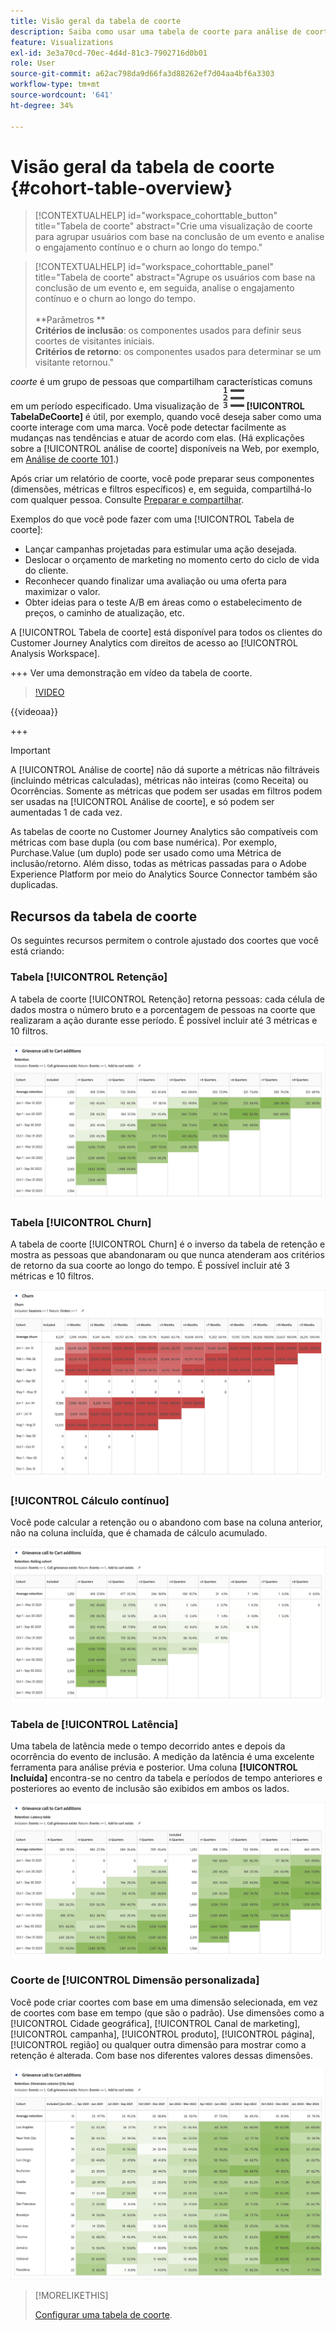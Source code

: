 ```yaml
---
title: Visão geral da tabela de coorte
description: Saiba como usar uma tabela de coorte para análise de coorte no Analysis Workspace
feature: Visualizations
exl-id: 3e3a70cd-70ec-4d4d-81c3-7902716d0b01
role: User
source-git-commit: a62ac798da9d66fa3d88262ef7d04aa4bf6a3303
workflow-type: tm+mt
source-wordcount: '641'
ht-degree: 34%

---
```


# Visão geral da tabela de coorte {#cohort-table-overview}

<!-- markdownlint-disable MD034 -->

>[!CONTEXTUALHELP]
>id="workspace_cohorttable_button"
>title="Tabela de coorte"
>abstract="Crie uma visualização de coorte para agrupar usuários com base na conclusão de um evento e analise o engajamento contínuo e o churn ao longo do tempo."

<!-- markdownlint-enable MD034 -->

<!-- markdownlint-disable MD034 -->

>[!CONTEXTUALHELP]
>id="workspace_cohorttable_panel"
>title="Tabela de coorte"
>abstract="Agrupe os usuários com base na conclusão de um evento e, em seguida, analise o engajamento contínuo e o churn ao longo do tempo.<br/><br/>**Parâmetros **<br/>**Critérios de inclusão**: os componentes usados para definir seus coortes de visitantes iniciais.<br/>**Critérios de retorno**: os componentes usados para determinar se um visitante retornou."

<!-- markdownlint-enable MD034 -->


*coorte* é um grupo de pessoas que compartilham características comuns em um período especificado. Uma visualização de ![TabelaDeTexto](/help/assets/icons/TextNumbered.svg) **[!UICONTROL TabelaDeCoorte]** é útil, por exemplo, quando você deseja saber como uma coorte interage com uma marca. Você pode detectar facilmente as mudanças nas tendências e atuar de acordo com elas. (Há explicações sobre a [!UICONTROL análise de coorte] disponíveis na Web, por exemplo, em [Análise de coorte 101](https://pt.wikipedia.org/wiki/Cohort_analysis).)

Após criar um relatório de coorte, você pode preparar seus componentes (dimensões, métricas e filtros específicos) e, em seguida, compartilhá-lo com qualquer pessoa. Consulte [Preparar e compartilhar](/help/analysis-workspace/curate-share/curate.md).

Exemplos do que você pode fazer com uma [!UICONTROL Tabela de coorte]:

* Lançar campanhas projetadas para estimular uma ação desejada.
* Deslocar o orçamento de marketing no momento certo do ciclo de vida do cliente.
* Reconhecer quando finalizar uma avaliação ou uma oferta para maximizar o valor.
* Obter ideias para o teste A/B em áreas como o estabelecimento de preços, o caminho de atualização, etc.

A [!UICONTROL Tabela de coorte] está disponível para todos os clientes do Customer Journey Analytics com direitos de acesso ao [!UICONTROL Analysis Workspace].

+++ Ver uma demonstração em vídeo da tabela de coorte.

>[!VIDEO](https://video.tv.adobe.com/v/23990/?quality=12)

{{videoaa}}

+++

>[!IMPORTANT]
>
>A [!UICONTROL Análise de coorte] não dá suporte a métricas não filtráveis (incluindo métricas calculadas), métricas não inteiras (como Receita) ou Ocorrências. Somente as métricas que podem ser usadas em filtros podem ser usadas na [!UICONTROL Análise de coorte], e só podem ser aumentadas 1 de cada vez.

As tabelas de coorte no Customer Journey Analytics são compatíveis com métricas com base dupla (ou com base numérica). Por exemplo, Purchase.Value (um duplo) pode ser usado como uma Métrica de inclusão/retorno. Além disso, todas as métricas passadas para o Adobe Experience Platform por meio do Analytics Source Connector também são duplicadas.

## Recursos da tabela de coorte

Os seguintes recursos permitem o controle ajustado dos coortes que você está criando:

### Tabela [!UICONTROL Retenção]

A tabela de coorte [!UICONTROL Retenção] retorna pessoas: cada célula de dados mostra o número bruto e a porcentagem de pessoas na coorte que realizaram a ação durante esse período. É possível incluir até 3 métricas e 10 filtros.

![Um relatório de coorte de representação que mostra as unidades e a porcentagem de pessoas na coorte.](assets/retention-report.png)

### Tabela [!UICONTROL Churn]

A tabela de coorte [!UICONTROL Churn] é o inverso da tabela de retenção e mostra as pessoas que abandonaram ou que nunca atenderam aos critérios de retorno da sua coorte ao longo do tempo. É possível incluir até 3 métricas e 10 filtros.

![Uma tabela de churn mostrando unidades e porcentagem de pessoas que não atenderam aos critérios de retorno para uma coorte.](assets/churn-report.png)

### [!UICONTROL Cálculo contínuo]

Você pode calcular a retenção ou o abandono com base na coluna anterior, não na coluna incluída, que é chamada de cálculo acumulado.

![Um relatório de retenção de coorte mostrando cálculos com base em uma coluna de dados anterior.](assets/retention-report-rolling.png)

### Tabela de [!UICONTROL Latência]

Uma tabela de latência mede o tempo decorrido antes e depois da ocorrência do evento de inclusão. A medição da latência é uma excelente ferramenta para análise prévia e posterior. Uma coluna **[!UICONTROL Incluída]** encontra-se no centro da tabela e períodos de tempo anteriores e posteriores ao evento de inclusão são exibidos em ambos os lados.

![Um relatório de Coorte que mostra o tempo decorrido antes e depois de um evento.](assets/retention-report-latency.png)

### Coorte de [!UICONTROL Dimensão personalizada]

Você pode criar coortes com base em uma dimensão selecionada, em vez de coortes com base em tempo (que são o padrão). Use dimensões como a [!UICONTROL Cidade geográfica], [!UICONTROL Canal de marketing], [!UICONTROL campanha], [!UICONTROL produto], [!UICONTROL página], [!UICONTROL região] ou qualquer outra dimensão para mostrar como a retenção é alterada. Com base nos diferentes valores dessas dimensões.

![Um relatório de Coorte que mostra um relatório personalizado com dimensões selecionadas, não a coorte baseada em tempo padrão.](assets/retention-dimensions.png)

>[!MORELIKETHIS]
>
>[Configurar uma tabela de coorte](/help/analysis-workspace/visualizations/cohort-table/t-cohort.md).
>

